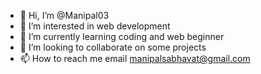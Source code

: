 - 👋 Hi, I’m @Manipal03
- 👀 I’m interested in web development
- 🌱 I’m currently learning coding and web beginner
- 💞️ I’m looking to collaborate on some projects
- 📫 How to reach me email manipalsabhavat@gmail.com

<!---
Manipal03/Manipal03 is a ✨ special ✨ repository because its `README.md` (this file) appears on your GitHub profile.
You can click the Preview link to take a look at your changes.
--->
